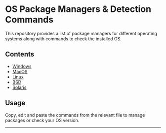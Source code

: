 # OS Package Managers & Detection Commands
This repository provides a list of package managers for different operating systems along with commands to check the installed OS.

## **Contents**
- [Windows](windows.md)
- [MacOS](macos.md)
- [Linux](linux.md)
- [BSD](bsd.md)
- [Solaris](solaris.md)

## **Usage**
Copy, edit and paste the commands from the relevant file to manage packages or check your OS version.

---
